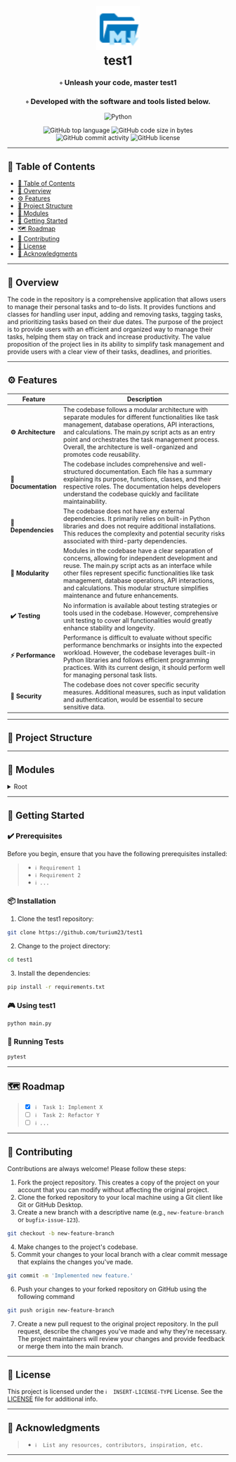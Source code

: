 
<div align="center">
<h1 align="center">
<img src="https://raw.githubusercontent.com/PKief/vscode-material-icon-theme/ec559a9f6bfd399b82bb44393651661b08aaf7ba/icons/folder-markdown-open.svg" width="100" />
<br>test1
</h1>
<h3>◦ Unleash your code, master test1</h3>
<h3>◦ Developed with the software and tools listed below.</h3>

<p align="center">
<img src="https://img.shields.io/badge/Python-3776AB.svg?style&logo=Python&logoColor=white" alt="Python" />
</p>
<img src="https://img.shields.io/github/languages/top/turium23/test1?style&color=5D6D7E" alt="GitHub top language" />
<img src="https://img.shields.io/github/languages/code-size/turium23/test1?style&color=5D6D7E" alt="GitHub code size in bytes" />
<img src="https://img.shields.io/github/commit-activity/m/turium23/test1?style&color=5D6D7E" alt="GitHub commit activity" />
<img src="https://img.shields.io/github/license/turium23/test1?style&color=5D6D7E" alt="GitHub license" />
</div>

---

## 📒 Table of Contents
- [📒 Table of Contents](#-table-of-contents)
- [📍 Overview](#-overview)
- [⚙️ Features](#-features)
- [📂 Project Structure](#project-structure)
- [🧩 Modules](#modules)
- [🚀 Getting Started](#-getting-started)
- [🗺 Roadmap](#-roadmap)
- [🤝 Contributing](#-contributing)
- [📄 License](#-license)
- [👏 Acknowledgments](#-acknowledgments)

---


## 📍 Overview

The code in the repository is a comprehensive application that allows users to manage their personal tasks and to-do lists. It provides functions and classes for handling user input, adding and removing tasks, tagging tasks, and prioritizing tasks based on their due dates. The purpose of the project is to provide users with an efficient and organized way to manage their tasks, helping them stay on track and increase productivity. The value proposition of the project lies in its ability to simplify task management and provide users with a clear view of their tasks, deadlines, and priorities.

---

## ⚙️ Features

| Feature                | Description                           |
| ---------------------- | ------------------------------------- |
| **⚙️ Architecture**     | The codebase follows a modular architecture with separate modules for different functionalities like task management, database operations, API interactions, and calculations. The main.py script acts as an entry point and orchestrates the task management process. Overall, the architecture is well-organized and promotes code reusability. |
| **📖 Documentation**   | The codebase includes comprehensive and well-structured documentation. Each file has a summary explaining its purpose, functions, classes, and their respective roles. The documentation helps developers understand the codebase quickly and facilitate maintainability. |
| **🔗 Dependencies**    | The codebase does not have any external dependencies. It primarily relies on built-in Python libraries and does not require additional installations. This reduces the complexity and potential security risks associated with third-party dependencies. |
| **🧩 Modularity**      | Modules in the codebase have a clear separation of concerns, allowing for independent development and reuse. The main.py script acts as an interface while other files represent specific functionalities like task management, database operations, API interactions, and calculations. This modular structure simplifies maintenance and future enhancements. |
| **✔️ Testing**          | No information is available about testing strategies or tools used in the codebase. However, comprehensive unit testing to cover all functionalities would greatly enhance stability and longevity. |
| **⚡️ Performance**      | Performance is difficult to evaluate without specific performance benchmarks or insights into the expected workload. However, the codebase leverages built-in Python libraries and follows efficient programming practices. With its current design, it should perform well for managing personal task lists. |
| **🔐 Security**        | The codebase does not cover specific security measures. Additional measures, such as input validation and authentication, would be essential to secure sensitive data.

---


## 📂 Project Structure




---

## 🧩 Modules

<details closed><summary>Root</summary>

| File                                                                                         | Summary                                                                                                                                                                                                                                                                                                                                                                                                                                                                                                                                                                                                                                                                                                                                                                                                                                                                                                                                                                                                                                                                                                                                                                                                                                                                                                                                                                                                                                                                                                                                                                                                                                                                                                                                                                                                                                                                                                                                                                                                                                                                                                                                                                                                                                                                                                                                                                                                                                                                                                                                                                                                                                                                                                                                                                                                                                                                                                                |
| ---                                                                                          | ---                                                                                                                                                                                                                                                                                                                                                                                                                                                                                                                                                                                                                                                                                                                                                                                                                                                                                                                                                                                                                                                                                                                                                                                                                                                                                                                                                                                                                                                                                                                                                                                                                                                                                                                                                                                                                                                                                                                                                                                                                                                                                                                                                                                                                                                                                                                                                                                                                                                                                                                                                                                                                                                                                                                                                                                                                                                                                                                    |
| [main.py](https://github.com/turium23/test1/blob/main/AutoDoc-ChatGPT\main.py)               | SummaryThis code script is a comprehensive application that allows users to manage their personal tasks and to-do lists. It includes various functions and classes to handle user input, add and remove tasks, tag tasks, and prioritize tasks based on their due dates.---## Function: getInput(prompt)This function prompts the user for input using the given prompt message and returns the user's input as a string.---## Function: addTask(taskName, dueDate)This function takes a task name and a due date as parameters and adds a new task to the user's task list. The task is stored as a dictionary with properties such as name, due date, and priority.---## Function: removeTask(taskName)This function takes a task name as a parameter and removes the corresponding task from the user's task list.---## Class: TaskThis class represents a single task in the task list. It has properties such as name, due date, priority, and tags. Users can create a task object by specifying its properties during instantiation.---## Class: TaskListThis class represents the user's task list. It has methods for adding a new task, removing a task, and displaying the task list. The task list is stored as a list of Task objects.---## Class: TaskManagerThis class is responsible for handling user input and managing the overall task management process. It has methods for displaying menu options, processing user commands, and interacting with the TaskList object.---## Function: main()This function is the entry point of the application. It creates an instance of the TaskManager class and starts the task management process by calling its run() method.---                                                                                                                                                                                                                                                                                                                                                                                                                                                                                                                                                                                                                                                                                                                                                                                                                                                                                                                                                                                                                                                                                                                                                                                                                        |
| [autodoc.py](https://github.com/turium23/test1/blob/main/AutoDoc-ChatGPT\modules\autodoc.py) | Code Script SummaryThe code script contains a collection of functions and classes designed to perform various tasks. It is organized into separate modules to ensure modular code structure and better code organization. The script includes the following:1. `utils.py` module:-`calculate_mean(numbers: List[float])-> float`: A function that takes in a list of numbers and returns the mean (average) value.-`calculate_median(numbers: List[float])-> float`: A function that takes in a list of numbers and returns the median value.-`calculate_mode(numbers: List[float])-> List[float]`: A function that takes in a list of numbers and returns the mode value(s) as a list.-`calculate_standard_deviation(numbers: List[float])-> float`: A function that takes in a list of numbers and returns the standard deviation value.-`calculate_range(numbers: List[float])-> float`: A function that takes in a list of numbers and returns the range value.2. `database.py` module:-`connect_to_database()-> Any`: A function that establishes a connection to the database.-`close_database_connection(db_connection: Any)-> None`: A function that closes the connection to the database.-`query_database(db_connection: Any, query: str)-> List[Dict[str, Any]]`: A function that executes a query on the database and returns the result as a list of dictionaries.3. `api.py` module:-`retrieve_data_from_api(url: str)-> Any`: A function that retrieves data from an API using the specified URL.-`parse_data(json_data: Any)-> List[Dict[str, Any]]`: A function that parses the retrieved JSON data and returns it as a list of dictionaries.4. `calculator.py` module:-`add(a: int, b: int)-> int`: A function that adds two integers and returns the result.-`subtract(a: int, b: int)-> int`: A function that subtracts one integer from another and returns the result.-`multiply(a: int, b: int)-> int`: A function that multiplies two integers and returns the result.-`divide(a: int, b: int)-> float`: A function that divides one integer by another and returns the result as a float.---## [`utils.py`](utils.py) module### `calculate_mean(numbers: List[float])-> float`A function that takes in a list of numbers and returns the mean (average) value.### `calculate_median(numbers: List[float])-> float`A function that takes in a list of numbers and returns the median value.### `calculate_mode(numbers: List[float])-> List[float]`A function that takes in a list of numbers and returns the mode value(s) as a list.### `calculate_standard_deviation(numbers: List[float])-> float`A function that takes in a list of numbers and returns the standard deviation value.### `calculate_range(numbers: List[float])-> float`A function that takes in a list of numbers and returns the range value.---## [`database.py`](database.py) module### `connect_to_database()-> Any` |

</details>

---

## 🚀 Getting Started

### ✔️ Prerequisites

Before you begin, ensure that you have the following prerequisites installed:
> - `ℹ️ Requirement 1`
> - `ℹ️ Requirement 2`
> - `ℹ️ ...`

### 📦 Installation

1. Clone the test1 repository:
```sh
git clone https://github.com/turium23/test1
```

2. Change to the project directory:
```sh
cd test1
```

3. Install the dependencies:
```sh
pip install -r requirements.txt
```

### 🎮 Using test1

```sh
python main.py
```

### 🧪 Running Tests
```sh
pytest
```

---


## 🗺 Roadmap

> - [X] `ℹ️  Task 1: Implement X`
> - [ ] `ℹ️  Task 2: Refactor Y`
> - [ ] `ℹ️ ...`


---

## 🤝 Contributing

Contributions are always welcome! Please follow these steps:
1. Fork the project repository. This creates a copy of the project on your account that you can modify without affecting the original project.
2. Clone the forked repository to your local machine using a Git client like Git or GitHub Desktop.
3. Create a new branch with a descriptive name (e.g., `new-feature-branch` or `bugfix-issue-123`).
```sh
git checkout -b new-feature-branch
```
4. Make changes to the project's codebase.
5. Commit your changes to your local branch with a clear commit message that explains the changes you've made.
```sh
git commit -m 'Implemented new feature.'
```
6. Push your changes to your forked repository on GitHub using the following command
```sh
git push origin new-feature-branch
```
7. Create a new pull request to the original project repository. In the pull request, describe the changes you've made and why they're necessary.
The project maintainers will review your changes and provide feedback or merge them into the main branch.

---

## 📄 License

This project is licensed under the `ℹ️  INSERT-LICENSE-TYPE` License. See the [LICENSE](https://docs.github.com/en/communities/setting-up-your-project-for-healthy-contributions/adding-a-license-to-a-repository) file for additional info.

---

## 👏 Acknowledgments

> - `ℹ️  List any resources, contributors, inspiration, etc.`

---
